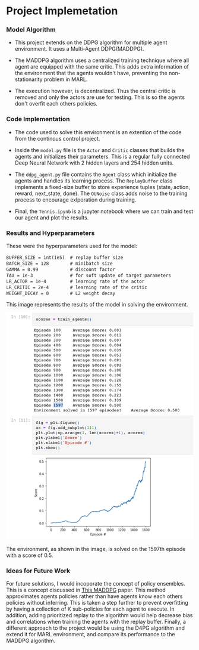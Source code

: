 # Project Implemetation

### Model Algorithm

- This project extends on the DDPG algorithm for multiple agent environment. It uses a Multi-Agent DDPG(MADDPG). 

- The MADDPG algorithm uses a centralized training technique where all agent are equipped with the same critic.
  This adds extra information of the environment that the agents wouldn't have, preventing the non-stationarity problem in MARL.
  
- The execution however, is decentralized. Thus the central critic is removed and only the actors are use for testing. This is so
  the agents don't overfit each others policies.

### Code Implementation

- The code used to solve this environment is an extention of the code from the continous control project.

- Inside the `model.py` file is the `Actor` and `Critic` classes that builds the agents and initializes their parameters.
  This is a regular fully connected Deep Neural Network with 2 hidden layers and 254 hidden units.

- The `ddpg_agent.py` file contains the `Agent` class which initialize the agents and handles its learning process.
  The `ReplayBuffer` class implements a fixed-size buffer to store experience tuples (state, action, reward, next_state, done).
  The `OUNoise` class adds noise to the training process to encourage exlporation during training.

- Final, the `Tennis.ipynb` is a jupyter notebook where we can train and test our agent and plot the results.

### Results and Hyperparameters

These were the hyperparameters used for the model:

```
BUFFER_SIZE = int(1e5)  # replay buffer size
BATCH_SIZE = 128        # minibatch size
GAMMA = 0.99            # discount factor
TAU = 1e-3              # for soft update of target parameters
LR_ACTOR = 1e-4         # learning rate of the actor 
LR_CRITIC = 2e-4        # learning rate of the critic
WEIGHT_DECAY = 0        # L2 weight decay
```

This image represents the results of the model in solving the environment.

<img src = "images/results.png" width = "700" >

The environment, as shown in the image, is solved on the 1597th episode with a score of 0.5.

### Ideas for Future Work

For future solutions, I would incoporate the concept of policy ensembles. This is a concept discussed in [This MADDPG](https://arxiv.org/pdf/1706.02275.pdf) paper.
This method approximates agents policies rather than have agents know each others policies without inferring. This is taken a step further to prevent overfitting
by having a collection of K sub-policies for each agent to execute. In addition, adding prioritized replay to the algorithm would help decrease bias and correlations when training the agents with the replay buffer. Finally, a different approach to the project would be using the D4PG algorithm and extend it for MARL
environment, and compare its performance to the MADDPG algorithm.
